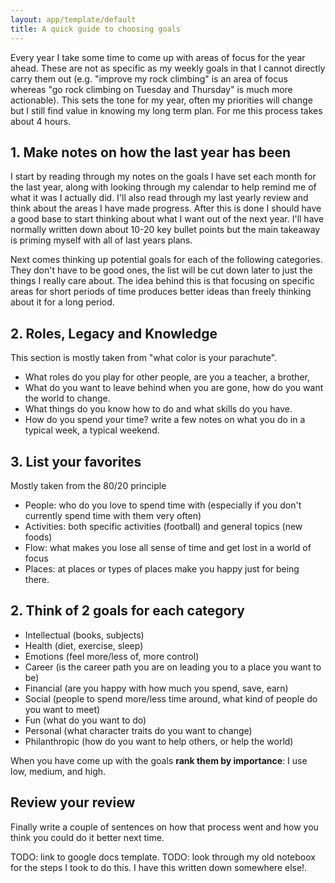 ```yaml
---
layout: app/template/default
title: A quick guide to choosing goals
---
```


Every year I take some time to come up with areas of focus for the year ahead. These are not as specific as my weekly goals in that I cannot directly carry them out (e.g. "improve my rock climbing" is an area of focus whereas "go rock climbing on Tuesday and Thursday" is much more actionable). This sets the tone for my year, often my priorities will change but I still find value in knowing my long term plan. For me this process takes about 4 hours.

## 1. Make notes on how the last year has been

I start by reading through my notes on the goals I have set each month for the last year, along with looking through my calendar to help remind me of what it was I actually did. I'll also read through my last yearly review and think about the areas I have made progress. After this is done I should have a good base to start thinking about what I want out of the next year. I'll have normally written down about 10-20 key bullet points but the main takeaway is priming myself with all of last years plans.

Next comes thinking up potential goals for each of the following categories. They don't have to be good ones, the list will be cut down later to just the things I really care about. The idea behind this is that focusing on specific areas for short periods of time produces better ideas than freely thinking about it for a long period.

## 2. Roles, Legacy and Knowledge

This section is mostly taken from "what color is your parachute".

+ What roles do you play for other people, are you a teacher, a brother,
+ What do you want to leave behind when you are gone, how do you want the world to change.
+ What things do you know how to do and what skills do you have.
+ How do you spend your time? write a few notes on what you do in a typical week, a typical weekend.

## 3. List your favorites

Mostly taken from the 80/20 principle

+ People: who do you love to spend time with (especially if you don't currently spend time with them very often)
+ Activities: both specific activities (football) and general topics (new foods)
+ Flow: what makes you lose all sense of time and get lost in a world of focus
+ Places: at places or types of places make you happy just for being there.

## 2. Think of 2 goals for each category

+ Intellectual (books, subjects)
+ Health (diet, exercise, sleep)
+ Emotions (feel more/less of, more control)
+ Career (is the career path you are on leading you to a place you want to be)
+ Financial (are you happy with how much you spend, save, earn)
+ Social (people to spend more/less time around, what kind of people do you want to meet)
+ Fun (what do you want to do)
+ Personal (what character traits do you want to change)
+ Philanthropic (how do you want to help others, or help the world)

When you have come up with the goals **rank them by importance**: I use low, medium, and high.

## Review your review

Finally write a couple of sentences on how that process went and how you think you could do it better next time.

TODO: link to google docs template.
TODO: look through my old noteboox for the steps I took to do this. I have this written down somewhere else!.

